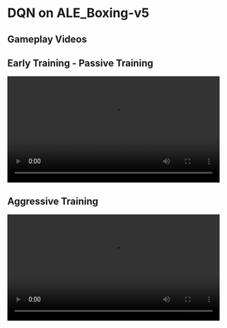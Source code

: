 # DQN on ALE_Boxing-v5

## Gameplay Videos

## Early Training - Passive Training
<video src="videos/ALE_Boxing_v5_boxing_passive.mp4" controls width="480"></video>

## Aggressive Training
<video src="videos/ALE_Boxing_v5_boxing_aggressive.mp4" controls width="480"></video>
